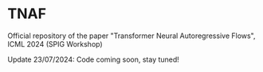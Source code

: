 # TNAF
Official repository of the paper "Transformer Neural Autoregressive Flows", ICML 2024 (SPIG Workshop)


Update 23/07/2024: Code coming soon, stay tuned!
